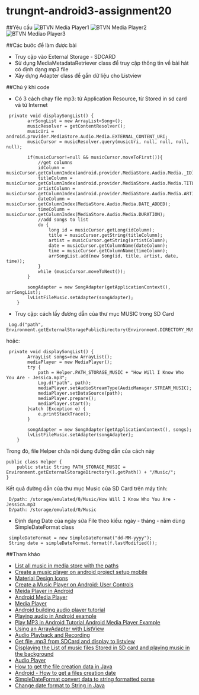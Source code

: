 # trungnt-android3-assignment20
##Yêu cầu
![BTVN Media Player1](http://i477.photobucket.com/albums/rr132/trungepu/13446281_861696833937103_789442249_o_zpsgxlzpwqs.jpg)
![BTVN Media Player2](http://i477.photobucket.com/albums/rr132/trungepu/13461295_861696870603766_1416147647_o_zpsvxpx1bxg.jpg)
![BTVN Mediao Player3](http://i477.photobucket.com/albums/rr132/trungepu/BTVN%20Media%20Player%202_zps3b9i4fax.jpg)

##Các bước để làm được bài
+ Truy cập vào External Storage - SDCARD
+ Sử dụng MediaMetadataRetriever class để truy cập thông tin về bài hát có định dạng mp3 file
+ Xây dựng Adapter class để gắn dữ liệu cho Listview


##Chú ý khi code
+ Có 3 cách chạy file mp3: từ Application Resource, từ Stored in sd card và từ Internet
```
 private void displaySongList() {
        arrSongList = new ArrayList<Song>();
        musicResolver = getContentResolver();
        musicUri = android.provider.MediaStore.Audio.Media.EXTERNAL_CONTENT_URI;
        musicCursor = musicResolver.query(musicUri, null, null, null, null);

        if(musicCursor!=null && musicCursor.moveToFirst()){
            //get columns
            idColumn = musicCursor.getColumnIndex(android.provider.MediaStore.Audio.Media._ID);
            titleColumn = musicCursor.getColumnIndex(android.provider.MediaStore.Audio.Media.TITLE);
            artistColumn = musicCursor.getColumnIndex(android.provider.MediaStore.Audio.Media.ARTIST);
            dateColumn = musicCursor.getColumnIndex(MediaStore.Audio.Media.DATE_ADDED);
            timeColumn = musicCursor.getColumnIndex(MediaStore.Audio.Media.DURATION);
            //add songs to list
            do {
                long id = musicCursor.getLong(idColumn);
                title = musicCursor.getString(titleColumn);
                artist = musicCursor.getString(artistColumn);
                date = musicCursor.getColumnName(dateColumn);
                time = musicCursor.getColumnName(timeColumn);
                arrSongList.add(new Song(id, title, artist, date, time));
            }
            while (musicCursor.moveToNext());
        }

        songAdapter = new SongAdapter(getApplicationContext(), arrSongList);
        lvListFileMusic.setAdapter(songAdapter);
    }

```

+ Truy cập: cách lấy đường dẫn của thư mục MUSIC trong SD Card
```
 Log.d("path", Environment.getExternalStoragePublicDirectory(Environment.DIRECTORY_MUSIC).getPath());
```
hoặc: 
```
 private void displaySongList() {
        ArrayList songs=new ArrayList();
        mediaPlayer = new MediaPlayer();
        try {
            path = Helper.PATH_STORAGE_MUSIC + "How Will I Know Who You Are - Jessica.mp3";
            Log.d("path", path);
            mediaPlayer.setAudioStreamType(AudioManager.STREAM_MUSIC);
            mediaPlayer.setDataSource(path);
            mediaPlayer.prepare();
            mediaPlayer.start();
        }catch (Exception e) {
            e.printStackTrace();
        }

        songAdapter = new SongAdapter(getApplicationContext(), songs);
        lvListFileMusic.setAdapter(songAdapter);
    }

```
Trong đó, file Helper chứa nội dung đường dẫn của cách này
```
public class Helper {
    public static String PATH_STORAGE_MUSIC = Environment.getExternalStorageDirectory().getPath() + "/Music/";
}
```
Kết quả đường dẫn của thư mục Music của SD Card trên máy tính: 
```
 D/path: /storage/emulated/0/Music/How Will I Know Who You Are - Jessica.mp3
 D/path: /storage/emulated/0/Music
```
+ Định dạng Date của ngày sửa File theo kiểu: ngày - tháng - năm dùng SimpleDateFormat class
```
 simpleDateFormat = new SimpleDateFormat("dd-MM-yyyy");
 String date = simpleDateFormat.format(f.lastModified());
```


##Tham khảo
+ [List all music in media store with the paths](http://stackoverflow.com/questions/13568798/list-all-music-in-mediastore-with-the-paths)
+ [Create a music player on android project setup mobile](http://code.tutsplus.com/tutorials/create-a-music-player-on-android-project-setup--mobile-22764)
+ [Material Design Icons](https://materialdesignicons.com/)
+ [Create a Music Player on Android: User Controls](http://code.tutsplus.com/tutorials/create-a-music-player-on-android-user-controls--mobile-22787)
+ [Meida Player in Android](https://developer.android.com/reference/android/media/MediaPlayer.html)
+ [Android Media Player](http://www.tutorialspoint.com/android/android_mediaplayer.htm)
+ [Media Player](https://developer.android.com/guide/topics/media/mediaplayer.html)
+ [Android building audio player tutorial](http://www.androidhive.info/2012/03/android-building-audio-player-tutorial/)
+ [Playing audio in Android example](http://www.javatpoint.com/playing-audio-in-android-example)
+ [Play MP3 in Android Tutorial Android Media Player Example](http://jmsliu.com/2499/play-mp3-in-android-tutorial-android-mediaplayer-example.html)
+ [Using an ArrayAdapter with ListView](https://guides.codepath.com/android/Using-an-ArrayAdapter-with-ListView)
+ [Audio Playback and Recording](https://guides.codepath.com/android/Audio-Playback-and-Recording)
+ [Get file .mp3 from SDCard and display to listview](https://googleandroid4you.wordpress.com/2011/11/16/get-file-from-sdcard-and-display-to-listview/)
+ [Displaying the List of music files Stored in SD card and playing music in the background](http://z4android.blogspot.com/2011/06/displaying-list-of-music-files-stored.html)
+ [Audio Player](http://www.srikanthtechnologies.com/blog/android/audioplayer.aspx)
+ [How to get the file creation data in Java](http://www.mkyong.com/java/how-to-get-the-file-creation-date-in-java/)
+ [Android - How to get a files creation date](http://stackoverflow.com/questions/2389225/android-how-to-get-a-files-creation-date)
+ [SimpleDateFormat convert data to string formatted parse](http://alvinalexander.com/java/simpledateformat-convert-date-to-string-formatted-parse)
+ [Change date format to String in Java](http://stackoverflow.com/questions/4772425/change-date-format-in-a-java-string)
